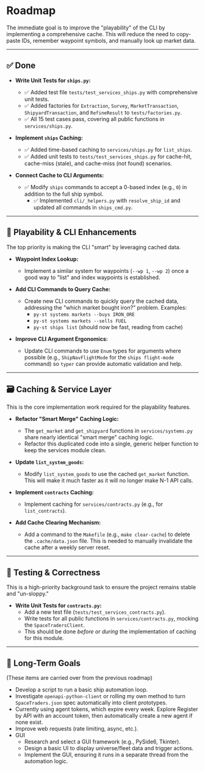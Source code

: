 # Roadmap

The immediate goal is to improve the "playability" of the CLI by implementing a comprehensive cache. This will reduce the need to copy-paste IDs, remember waypoint symbols, and manually look up market data.

---

## ✅ Done

* **Write Unit Tests for `ships.py`:**
    * ✅ Added test file `tests/test_services_ships.py` with comprehensive unit tests.
    * ✅ Added factories for `Extraction`, `Survey`, `MarketTransaction`, `ShipyardTransaction`, and `RefineResult` to `tests/factories.py`.
    * ✅ All 15 test cases pass, covering all public functions in `services/ships.py`.

* **Implement `ships` Caching:**
    * ✅ Added time-based caching to `services/ships.py` for `list_ships`.
    * ✅ Added unit tests to `tests/test_services_ships.py` for cache-hit, cache-miss (stale), and cache-miss (not found) scenarios.

* **Connect Cache to CLI Arguments:**
    * ✅ Modify `ships` commands to accept a 0-based index (e.g., `0`) in addition to the full ship symbol.
        * ✅ Implemented `cli/_helpers.py` with `resolve_ship_id` and updated all commands in `ships_cmd.py`.

---

## 🚀 Playability & CLI Enhancements

The top priority is making the CLI "smart" by leveraging cached data.

* **Waypoint Index Lookup:**
    * Implement a similar system for waypoints (`--wp 1`, `--wp 2`) once a good way to "list" and index waypoints is established.

* **Add CLI Commands to Query Cache:**
    * Create new CLI commands to quickly query the cached data, addressing the "which market bought iron?" problem. Examples:
        * `py-st systems markets --buys IRON_ORE`
        * `py-st systems markets --sells FUEL`
        * `py-st ships list` (should now be fast, reading from cache)

* **Improve CLI Argument Ergonomics:**
    * Update CLI commands to use `Enum` types for arguments where possible (e.g., `ShipNavFlightMode` for the `ships flight-mode` command) so `typer` can provide automatic validation and help.

---

## 🗃️ Caching & Service Layer

This is the core implementation work required for the playability features.

* **Refactor "Smart Merge" Caching Logic:**
    * The `get_market` and `get_shipyard` functions in `services/systems.py` share nearly identical "smart merge" caching logic.
    * Refactor this duplicated code into a single, generic helper function to keep the services module clean.

* **Update `list_system_goods`:**
    * Modify `list_system_goods` to use the cached `get_market` function. This will make it much faster as it will no longer make N-1 API calls.

* **Implement `contracts` Caching:**
    * Implement caching for `services/contracts.py` (e.g., for `list_contracts`).

* **Add Cache Clearing Mechanism:**
    * Add a command to the `Makefile` (e.g., `make clear-cache`) to delete the `.cache/data.json` file. This is needed to manually invalidate the cache after a weekly server reset.

---

## 🧪 Testing & Correctness

This is a high-priority background task to ensure the project remains stable and "un-sloppy."

* **Write Unit Tests for `contracts.py`:**
    * Add a new test file (`tests/test_services_contracts.py`).
    * Write tests for all public functions in `services/contracts.py`, mocking the `SpaceTradersClient`.
    * This should be done *before or during* the implementation of caching for this module.

---

## 🔭 Long-Term Goals

(These items are carried over from the previous roadmap)

* Develop a script to run a basic ship automation loop.
* Investigate `openapi-python-client` or rolling my own method to turn `SpaceTraders.json` spec automatically into client prototypes.
* Currently using agent tokens, which expire every week. Explore Register by API with an account token, then automatically create a new agent if none exist.
* Improve web requests (rate limiting, async, etc.).
* GUI
    * Research and select a GUI framework (e.g., PySide6, Tkinter).
    * Design a basic UI to display universe/fleet data and trigger actions.
    * Implement the GUI, ensuring it runs in a separate thread from the automation logic.
